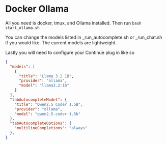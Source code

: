 # Docker Ollama

All you need is docker, tmux, and Ollama installed. Then run `bash start_ollama.sh`

You can change the models listed in _run_autocomplete.sh or _run_chat.sh if you would like. The current models are lightweight.

Lastly you will need to configure your Continue plug in like so

```json
{
  "models": [
    {
      "title": "Llama 3.2 1B",
      "provider": "ollama",
      "model": "llama3.2:1b"
    }
  ],
  "tabAutocompleteModel": {
    "title": "Qwen2.5 Coder 1.5B",
    "provider": "ollama",
    "model": "qwen2.5-coder:1.5b"
  },
  "tabAutocompleteOptions": {
    "multilineCompletions": "always"
  },
}
```